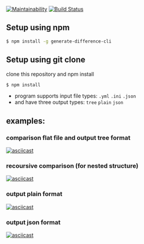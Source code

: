 [![Maintainability](https://api.codeclimate.com/v1/badges/dc3802bf90c353bf8de7/maintainability)](https://codeclimate.com/github/MaksimPerepeliuk/frontend-project-lvl2/maintainability)
[![Build Status](https://travis-ci.org/MaksimPerepeliuk/frontend-project-lvl2.svg?branch=master)](https://travis-ci.org/MaksimPerepeliuk/frontend-project-lvl2)
## Setup using npm

```sh
$ npm install -g generate-difference-cli
```

## Setup using git clone
clone this repository and npm install

```sh
$ npm install
```

* program supports input file types: `.yml` `.ini` `.json`
* and have three output types: `tree` `plain` `json`

## examples:

### comparison flat file and output tree format
[![asciicast](https://asciinema.org/a/TCQdkt76B9MY1UvcwptgAhCU5.svg)](https://asciinema.org/a/TCQdkt76B9MY1UvcwptgAhCU5)

### recoursive comparison (for nested structure)
[![asciicast](https://asciinema.org/a/jStQISDOzWbzPLZvIq56Yzqcv.svg)](https://asciinema.org/a/jStQISDOzWbzPLZvIq56Yzqcv)

### output plain format
[![asciicast](https://asciinema.org/a/XUd75H08cIZZGcjsTm2DAiORC.svg)](https://asciinema.org/a/XUd75H08cIZZGcjsTm2DAiORC)

### output json format
[![asciicast](https://asciinema.org/a/HrGECUYp88AIwAdqBeAUDRLpp.svg)](https://asciinema.org/a/HrGECUYp88AIwAdqBeAUDRLpp)
